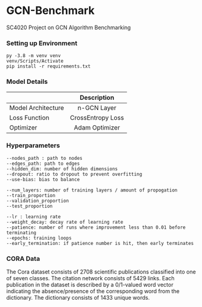 # GCN-Benchmark
SC4020 Project on GCN Algorithm Benchmarking 

### Setting up Environment 
```
py -3.8 -m venv venv
venv/Scripts/Activate 
pip install -r requirements.txt 
```

### Model Details 

|                    | Description        |
| -------------------|:------------------:|
| Model Architecture | n-GCN Layer        | 
| Loss Function      | CrossEntropy Loss  |  
| Optimizer          | Adam Optimizer     | 

### Hyperparameters 
```
--nodes_path : path to nodes 
--edges_path: path to edges 
--hidden_dim: number of hidden dimensions 
--dropout: ratio to dropout to prevent overfitting 
--use-bias: bias to balance 

--num_layers: number of training layers / amount of propogation 
--train_proportion
--validation_proportion
--test_proportion

--lr : learning rate 
--weight_decay: decay rate of learning rate 
--patience: number of runs where improvement less than 0.01 before terminating 
--epochs: training loops 
--early_termination: if patience number is hit, then early terminates 
```

### CORA Data 
The Cora dataset consists of 2708 scientific publications classified into one of seven classes. The citation network consists of 5429 links. Each publication in the dataset is described by a 0/1-valued word vector indicating the absence/presence of the corresponding word from the dictionary. The dictionary consists of 1433 unique words.